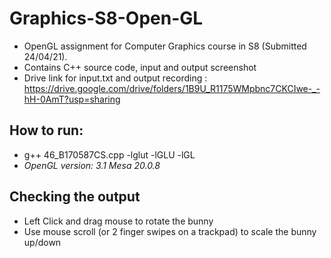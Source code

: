 # Graphics-S8-Open-GL

* OpenGL assignment for Computer Graphics course in S8 (Submitted 24/04/21).
* Contains C++ source code, input and output screenshot
* Drive link for input.txt and output recording : https://drive.google.com/drive/folders/1B9U_R1175WMpbnc7CKCIwe-_-hH-0AmT?usp=sharing

## How to run:
* g++ 46_B170587CS.cpp -lglut -lGLU -lGL
* *OpenGL version: 3.1 Mesa 20.0.8*

## Checking the output
* Left Click and drag mouse to rotate the bunny
* Use mouse scroll (or 2 finger swipes on a trackpad) to scale the bunny up/down

